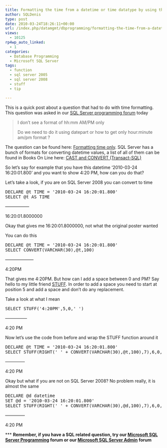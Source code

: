 ```yaml
---
title: Formatting the time from a datetime or time datatype by using the STUFF function
author: SQLDenis
type: post
date: 2010-03-24T18:26:11+00:00
url: /index.php/datamgmt/dbprogramming/formatting-the-time-from-a-datetime-or-t/
views:
  - 10125
rp4wp_auto_linked:
  - 1
categories:
  - Database Programming
  - Microsoft SQL Server
tags:
  - function
  - sql server 2005
  - sql server 2008
  - stuff
  - tip

---
```

This is a quick post about a question that had to do with time formatting. This question was asked in our [SQL Server programming forum][1] today

> I don&#8217;t see a format of hh:mm AM/PM only 
> 
> Do we need to do it using datepart or how to get only hour:minute am/pm format ?

The question can be found here: [Formatting time only][2]. SQL Server has a bunch of formats for converting datetime values, a list of all of them can be found in Books On Line here: [CAST and CONVERT (Transact-SQL)][3]

So let&#8217;s say for example that you have this datetime &#8216;2010-03-24 16:20:01.800&#8217; and you want to show 4:20 PM, how can you do that?

Let&#8217;s take a look, if you are on SQL Server 2008 you can convert to time

<pre>DECLARE @t TIME = '2010-03-24 16:20:01.800'
SELECT @t AS TIME</pre>

&#8212;&#8212;&#8212;&#8212;&#8212;&#8211;
  
16:20:01.8000000

Okay that gives me 16:20:01.8000000, not what the original poster wanted

You can do this

<pre>DECLARE @t TIME = '2010-03-24 16:20:01.800'
SELECT CONVERT(VARCHAR(30),@t,100)</pre>

&#8212;&#8212;&#8212;&#8212;&#8212;&#8212;&#8211;
  
4:20PM

That gives me 4:20PM. But how can I add a space between 0 and PM? Say hello to my little friend [STUFF][4]. In order to add a space you need to start at position 5 and add a space and don&#8217;t do any replacement.

Take a look at what I mean

<pre>SELECT STUFF('4:20PM',5,0,' ')</pre>

&#8212;&#8212;&#8212;&#8212;&#8212;
  
4:20 PM

Now let&#8217;s use the code from before and wrap the STUFF function around it

<pre>DECLARE @t TIME = '2010-03-24 16:20:01.800'
SELECT STUFF(RIGHT(' ' + CONVERT(VARCHAR(30),@t,100),7),6,0,' ') AS FormattedTime</pre>

&#8212;&#8212;&#8212;&#8212;&#8211;
  
4:20 PM

Okay but what if you are not on SQL Server 2008? No problem really, it is almost the same

<pre>DECLARE @d datetime 
SET @d = '2010-03-24 16:20:01.800'
SELECT STUFF(RIGHT(' ' + CONVERT(VARCHAR(30),@d,100),7),6,0,' ')</pre>

&#8212;&#8212;&#8212;&#8212;&#8211;
  
4:20 PM

\*** **Remember, if you have a SQL related question, try our [Microsoft SQL Server Programming][1] forum or our [Microsoft SQL Server Admin][5] forum**<ins></ins>

 [1]: http://forum.ltd.local/viewforum.php?f=17
 [2]: http://forum.ltd.local/viewtopic.php?f=17&t=10289
 [3]: http://msdn.microsoft.com/en-us/library/ms187928.aspx
 [4]: http://msdn.microsoft.com/en-us/library/ms188043.aspx
 [5]: http://forum.ltd.local/viewforum.php?f=22